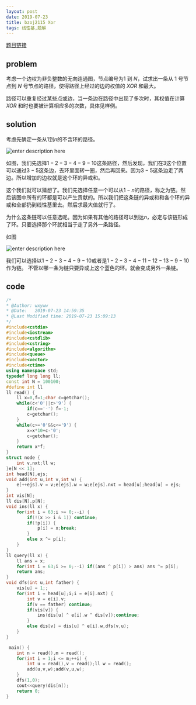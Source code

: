 ```yaml
---
layout: post
date: 2019-07-23
title: bzoj2115 Xor
tags: 线性基,题解
---
```


[题目链接](https://www.lydsy.com/JudgeOnline/problem.php?id=2115)

## problem

考虑一个边权为非负整数的无向连通图，节点编号为$1$ 到 $N$，试求出一条从 $1$ 号节点到 $N$ 号节点的路径，使得路径上经过的边的权值的 $XOR$ 和最大。

路径可以重复经过某些点或边，当一条边在路径中出现了多次时，其权值在计算 $XOR$ 和时也要被计算相应多的次数，具体见样例。

## solution

考虑先确定一条从$1$到$n$的不含环的路径。

![enter description here](https://gitee.com/wxyww/picture/raw/master/小书匠/1563868506908.png)

如图，我们先选择$1-2-3-4-9-10$这条路径，然后发现，我们在3这个位置可以通过$3-5$这条边，去环里面转一圈，然后再回来。因为$3-5$这条边走了两边。所以增加的边权就是这个环的异或和。

这个我们就可以猜想了。我们先选择任意一个可以从$1-n$的路径，称之为链。然后该图中所有的环都是可以产生贡献的。所以我们把这条链的异或和和各个环的异或和全部扔到线性基里去。然后求最大值就行了。

为什么这条链可以任意选呢。因为如果有其他的路径可以到达$n$，必定与该链形成了环。只要选择那个环就相当于走了另外一条路径。

如图

![enter description here](https://gitee.com/wxyww/picture/raw/master/小书匠/1563871401798.png)

我们可以选择以$1-2-3-4-9-10$或者是$1-2-3-4-11-12-13-9-10$作为链。
不管以哪一条为链只要异或上这个蓝色的环。就会变成另外一条链。


## code

```cpp
/*
* @Author: wxyww
* @Date:   2019-07-23 14:59:35
* @Last Modified time: 2019-07-23 15:09:13
*/
#include<cstdio>
#include<iostream>
#include<cstdlib>
#include<cstring>
#include<algorithm>
#include<queue>
#include<vector>
#include<ctime>
using namespace std;
typedef long long ll;
const int N = 100100;
#define int ll
ll read() {
	ll x=0,f=1;char c=getchar();
	while(c<'0'||c>'9') {
		if(c=='-') f=-1;
		c=getchar();
	}
	while(c>='0'&&c<='9') {
		x=x*10+c-'0';
		c=getchar();
	}
	return x*f;
}
struct node {
	int v,nxt;ll w;
}e[N << 1];
int head[N],ejs;
void add(int u,int v,int w) {
	e[++ejs].v = v;e[ejs].w = w;e[ejs].nxt = head[u];head[u] = ejs;
}
int vis[N];
ll dis[N],p[N];
void ins(ll x) {
	for(int i = 63;i >= 0;--i) {
		if(!(x >> i & 1)) continue;
		if(!p[i]) {
			p[i] = x;break;
		}
		else x ^= p[i];
	}
}
ll query(ll x) {
	ll ans = x;
	for(int i = 63;i >= 0;--i) if((ans ^ p[i]) > ans) ans ^= p[i];
	return ans;
}
void dfs(int u,int father) {
	vis[u] = 1;;
	for(int i = head[u];i;i = e[i].nxt) {
		int v = e[i].v;
		if(v == father) continue;
		if(vis[v]) {
			ins(dis[u] ^ e[i].w ^ dis[v]);continue;
		}
		else dis[v] = dis[u] ^ e[i].w,dfs(v,u);
	}
}

 main() {
	int n = read(),m = read();
	for(int i = 1;i <= m;++i) {
		int u = read(),v = read();ll w = read();
		add(u,v,w);add(v,u,w);
	}
	dfs(1,0);
	cout<<query(dis[n]);
	return 0;
}
```